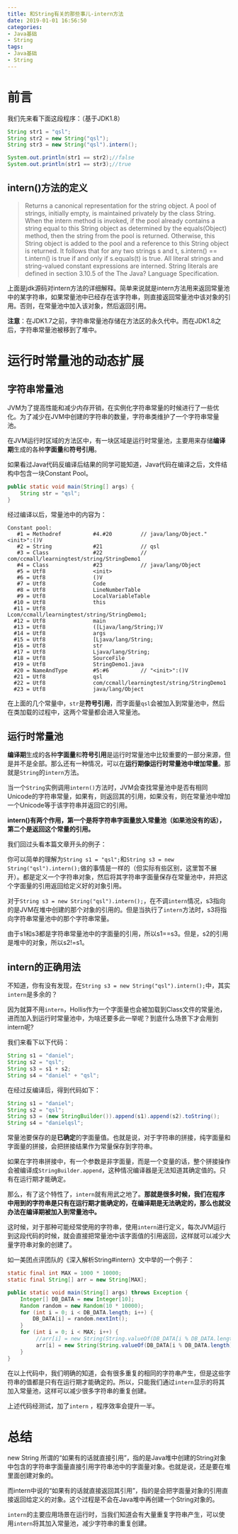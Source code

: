 ```yaml
---
title: 和String有关的那些事儿-intern方法
date: 2019-01-01 16:56:50
categories: 
- Java基础
- String
tags:
- Java基础
- String
---
```




# 前言

我们先来看下面这段程序：（基于JDK1.8）

```java
String str1 = "qsl";
String str2 = new String("qsl");
String str3 = new String("qsl").intern();

System.out.println(str1 == str2);//false
System.out.println(str1 == str3);//true
```



## intern()方法的定义

> Returns a canonical representation for the string object. A pool of strings, initially empty, is maintained privately by the class String. When the intern method is invoked, if the pool already contains a string equal to this String object as determined by the equals(Object) method, then the string from the pool is returned. Otherwise, this String object is added to the pool and a reference to this String object is returned. It follows that for any two strings s and t, s.intern() == t.intern() is true if and only if s.equals(t) is true. All literal strings and string-valued constant expressions are interned. String literals are defined in section 3.10.5 of the The Java? Language Specification.

上面是jdk源码对intern方法的详细解释。简单来说就是intern方法用来返回常量池中的某字符串，如果常量池中已经存在该字符串，则直接返回常量池中该对象的引用。否则，在常量池中加入该对象，然后返回引用。

**注意**：在JDK1.7之前，字符串常量池存储在方法区的永久代中。而在JDK1.8之后，字符串常量池被移到了堆中。



# 运行时常量池的动态扩展



## 字符串常量池



JVM为了提高性能和减少内存开销，在实例化字符串常量的时候进行了一些优化。为了减少在JVM中创建的字符串的数量，字符串类维护了一个字符串常量池。

在JVM运行时区域的方法区中，有一块区域是运行时常量池，主要用来存储**编译期**生成的各种**字面量**和**符号引用**。

如果看过Java代码反编译后结果的同学可能知道，Java代码在编译之后，文件结构中包含一块Constant Pool。

```java
public static void main(String[] args) {
    String str = "qsl";
}
```

经过编译以后，常量池中的内容为：

```
Constant pool:
   #1 = Methodref          #4.#20         // java/lang/Object."<init>":()V
   #2 = String             #21            // qsl
   #3 = Class              #22            // com/ccmall/learningtest/string/StringDemo1
   #4 = Class              #23            // java/lang/Object
   #5 = Utf8               <init>
   #6 = Utf8               ()V
   #7 = Utf8               Code
   #8 = Utf8               LineNumberTable
   #9 = Utf8               LocalVariableTable
  #10 = Utf8               this
  #11 = Utf8               Lcom/ccmall/learningtest/string/StringDemo1;
  #12 = Utf8               main
  #13 = Utf8               ([Ljava/lang/String;)V
  #14 = Utf8               args
  #15 = Utf8               [Ljava/lang/String;
  #16 = Utf8               str
  #17 = Utf8               Ljava/lang/String;
  #18 = Utf8               SourceFile
  #19 = Utf8               StringDemo1.java
  #20 = NameAndType        #5:#6          // "<init>":()V
  #21 = Utf8               qsl
  #22 = Utf8               com/ccmall/learningtest/string/StringDemo1
  #23 = Utf8               java/lang/Object
```

在上面的几个常量中，`str`是**符号引用**，而字面量`qsl`会被加入到常量池中，然后在类加载的过程中，这两个常量都会进入常量池。



## 运行时常量池

**编译期**生成的各种**字面量**和**符号引用**是运行时常量池中比较重要的一部分来源，但是并不是全部。那么还有一种情况，可以在**运行期像运行时常量池中增加常量**。那就是`String`的`intern`方法。

当一个`String`实例调用`intern()`方法时，JVM会查找常量池中是否有相同Unicode的字符串常量，如果有，则返回其的引用，如果没有，则在常量池中增加一个Unicode等于该字符串并返回它的引用。

**intern()有两个作用，第一个是将字符串字面量放入常量池（如果池没有的话），第二个是返回这个常量的引用。**



我们回过头看本篇文章开头的例子：

你可以简单的理解为`String s1 = "qsl";`和`String s3 = new String("qsl").intern();`做的事情是一样的（但实际有些区别，这里暂不展开）。都是定义一个字符串对象，然后将其字符串字面量保存在常量池中，并把这个字面量的引用返回给定义好的对象引用。

对于`String s3 = new String("qsl").intern();`，在不调`intern`情况，s3指向的是JVM在堆中创建的那个对象的引用的。但是当执行了`intern`方法时，s3将指向字符串常量池中的那个字符串常量。

由于s1和s3都是字符串常量池中的字面量的引用，所以s1==s3。但是，s2的引用是堆中的对象，所以s2!=s1。



## intern的正确用法

不知道，你有没有发现，在`String s3 = new String("qsl").intern();`中，其实`intern`是多余的？



因为就算不用`intern`，Hollis作为一个字面量也会被加载到Class文件的常量池，进而加入到运行时常量池中，为啥还要多此一举呢？到底什么场景下才会用到intern呢?



我们来看下以下代码：

```java
String s1 = "daniel";
String s2 = "qsl";
String s3 = s1 + s2;
String s4 = "daniel" + "qsl";
```
在经过反编译后，得到代码如下：

```java
String s1 = "daniel";
String s2 = "qsl";
String s3 = (new StringBuilder()).append(s1).append(s2).toString();
String s4 = "danielqsl";
```
常量池要保存的是**已确定**的字面量值。也就是说，对于字符串的拼接，纯字面量和字面量的拼接，会把拼接结果作为常量保存到字符串。

如果在字符串拼接中，有一个参数是非字面量，而是一个变量的话，整个拼接操作会被编译成`StringBuilder.append`，这种情况编译器是无法知道其确定值的。只有在运行期才能确定。

那么，有了这个特性了，`intern`就有用武之地了。**那就是很多时候，我们在程序中用到的字符串是只有在运行期才能确定的，在编译期是无法确定的，那么也就没办法在编译期被加入到常量池中。**

这时候，对于那种可能经常使用的字符串，使用`intern`进行定义，每次JVM运行到这段代码的时候，就会直接把常量池中该字面值的引用返回，这样就可以减少大量字符串对象的创建了。



如一美团点评团队的《深入解析String#intern》文中举的一个例子：

```java
static final int MAX = 1000 * 10000;
static final String[] arr = new String[MAX];

public static void main(String[] args) throws Exception {
    Integer[] DB_DATA = new Integer[10];
    Random random = new Random(10 * 10000);
    for (int i = 0; i < DB_DATA.length; i++) {
        DB_DATA[i] = random.nextInt();
    }
    for (int i = 0; i < MAX; i++) {
         //arr[i] = new String(String.valueOf(DB_DATA[i % DB_DATA.length]));
         arr[i] = new String(String.valueOf(DB_DATA[i % DB_DATA.length])).intern();
    }
}
```

在以上代码中，我们明确的知道，会有很多重复的相同的字符串产生，但是这些字符串的值都是只有在运行期才能确定的。所以，只能我们通过`intern`显示的将其加入常量池，这样可以减少很多字符串的重复创建。

上述代码经测试，加了`intern` ，程序效率会提升一半。



# 总结

new String 所谓的“如果有的话就直接引用”，指的是Java堆中创建的String对象中包含的字符串字面量直接引用字符串池中的字面量对象。也就是说，还是要在堆里面创建对象的。

而intern中说的“如果有的话就直接返回其引用”，指的是会把字面量对象的引用直接返回给定义的对象。这个过程是不会在Java堆中再创建一个String对象的。



`intern`的主要应用场景在运行时，当我们知道会有大量重复字符串产生，可以使用`intern`将其加入常量池，减少字符串的重复创建。

